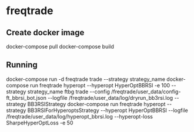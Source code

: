# freqtrade

## Create docker image

docker-compose pull
docker-compose build

## Running

docker-compose run -d freqtrade trade --strategy strategy_name
docker-compose run freqtrade hyperopt --hyperopt HyperOptBBRSI -e 100 --strategy strategy_name
ftbg trade --config /freqtrade/user_data/config-ft_bbrsi_bot.json --logfile /freqtrade/user_data/log/dryrun_bb3rsi.log --strategy BB3RSIStrategy
docker-compose run freqtrade hyperopt --strategy BB3RSIForHyperoptsStrategy --hyperopt HyperOptBBRSI --logfile /freqtrade/user_data/log/hyperopt_bbrsi.log --hyperopt-loss SharpeHyperOptLoss -e 50
